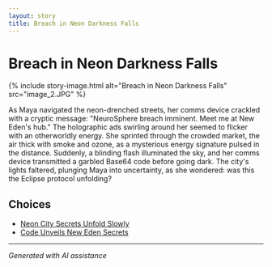 ```yaml
---
layout: story
title: Breach in Neon Darkness Falls
---
```


# Breach in Neon Darkness Falls

{% include story-image.html alt="Breach in Neon Darkness Falls" src="image_2.JPG" %}

As Maya navigated the neon-drenched streets, her comms device crackled with a cryptic message: "NeuroSphere breach imminent. Meet me at New Eden's hub." The holographic ads swirling around her seemed to flicker with an otherworldly energy. She sprinted through the crowded market, the air thick with smoke and ozone, as a mysterious energy signature pulsed in the distance. Suddenly, a blinding flash illuminated the sky, and her comms device transmitted a garbled Base64 code before going dark. The city's lights faltered, plunging Maya into uncertainty, as she wondered: was this the Eclipse protocol unfolding?


## Choices

* [Neon City Secrets Unfold Slowly](/stories/image_1/)
* [Code Unveils New Eden Secrets](/stories/image_9/)


---
*Generated with AI assistance*
